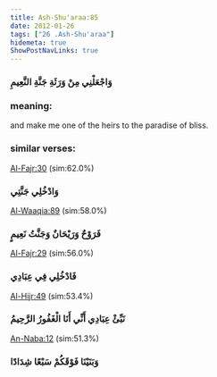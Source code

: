 ```yaml
---
title: Ash-Shu'araa:85
date: 2012-01-26
tags: ["26 .Ash-Shu'araa"]
hidemeta: true 
ShowPostNavLinks: true 
---
```

### وَاجْعَلْنِي مِنْ وَرَثَةِ جَنَّةِ النَّعِيمِ
### meaning: 
and make me one of the heirs to the paradise of bliss.
### similar verses: 

[Al-Fajr:30](/89/30) (sim:62.0%)

### وَادْخُلِي جَنَّتِي

[Al-Waaqia:89](/56/89) (sim:58.0%)

### فَرَوْحٌ وَرَيْحَانٌ وَجَنَّتُ نَعِيمٍ

[Al-Fajr:29](/89/29) (sim:56.0%)

### فَادْخُلِي فِي عِبَادِي

[Al-Hijr:49](/15/49) (sim:53.4%)

### نَبِّئْ عِبَادِي أَنِّي أَنَا الْغَفُورُ الرَّحِيمُ

[An-Naba:12](/78/12) (sim:51.3%)

### وَبَنَيْنَا فَوْقَكُمْ سَبْعًا شِدَادًا

